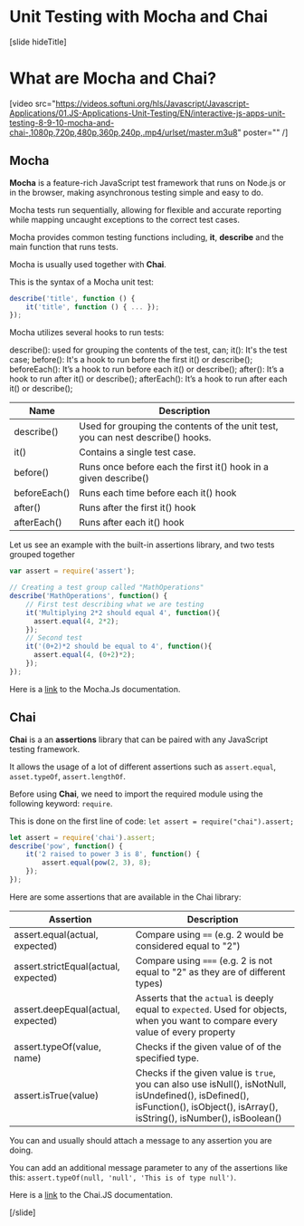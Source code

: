# Unit Testing with Mocha and Chai

[slide hideTitle]

# What are Mocha and Chai?

[video src="https://videos.softuni.org/hls/Javascript/Javascript-Applications/01.JS-Applications-Unit-Testing/EN/interactive-js-apps-unit-testing-8-9-10-mocha-and-chai-,1080p,720p,480p,360p,240p,.mp4/urlset/master.m3u8" poster="" /]


## Mocha

**Mocha** is a feature-rich JavaScript test framework that runs on Node.js or in the browser, making asynchronous testing simple and easy to do.

Mocha tests run sequentially, allowing for flexible and accurate reporting while mapping uncaught exceptions to the correct test cases. 

Mocha provides common testing functions including, **it**, **describe** and the main function that runs tests.

Mocha is usually used together with **Chai**.


This is the syntax of a Mocha unit test:

```js
describe('title', function () {
    it('title', function () { ... });
});
```

Mocha utilizes several hooks to run tests:

describe(): used for grouping the contents of the test, can;
it(): It's the test case;
before(): It's a hook to run before the first it() or describe();
beforeEach(): It’s a hook to run before each it() or describe();
after(): It’s a hook to run after it() or describe();
afterEach(): It’s a hook to run after each it() or describe();


| **Name**  | **Description** |
| --- | --- |
| describe() | Used for grouping the contents of the unit test, you can nest describe() hooks. |
| it() | Contains a single test case. |
| before() | Runs once before each the first it() hook in a given describe() |
| beforeEach() | Runs each time before each it() hook |
| after() | Runs after the first it() hook |
| afterEach() | Runs after each it() hook |


Let us see an example with the built-in assertions library, and two tests grouped together

```js
var assert = require('assert');

// Creating a test group called "MathOperations"
describe('MathOperations', function() {
    // First test describing what we are testing
    it('Multiplying 2*2 should equal 4', function(){
      assert.equal(4, 2*2);
    });
    // Second test
    it('(0+2)*2 should be equal to 4', function(){
      assert.equal(4, (0+2)*2);
    });
});
```



Here is a [link](https://www.mochajs.org/) to the Mocha.Js documentation. 

## Chai

**Chai** is a an **assertions** library that can be paired with any JavaScript testing framework.

It allows the usage of a lot of different assertions such as `assert.equal`, `asset.typeOf`, `assert.lengthOf`.

Before using **Chai**, we need to import the required module using the following keyword: `require`.

This is done on the first line of code: `let assert = require("chai").assert;`


```js
let assert = require('chai').assert;
describe('pow', function() {
    it('2 raised to power 3 is 8', function() {
        assert.equal(pow(2, 3), 8);
    });
});
```

Here are some assertions that are available in the Chai library:

| **Assertion**  | **Description** |
| --- | --- |
| assert.equal(actual, expected) | Compare using `==` (e.g. 2 would be considered equal to "2") |
| assert.strictEqual(actual, expected) | Compare using `===` (e.g. 2 is not equal to "2" as they are of different types) |
| assert.deepEqual(actual, expected) | Asserts that the `actual` is deeply equal to `expected`. Used for objects, when you want to compare every value of every property|
| assert.typeOf(value, name) | Checks if the given value of of the specified type.|
| assert.isTrue(value) | Checks if the given value is `true`, you can also use isNull(), isNotNull, isUndefined(), isDefined(), isFunction(), isObject(), isArray(), isString(), isNumber(), isBoolean() |


You can and usually should attach a message to any assertion you are doing. 

You can add an additional message parameter to any of the assertions like this: `assert.typeOf(null, 'null', 'This is of type null')`.


Here is a [link](https://www.chaijs.com/api/assert) to the Chai.JS documentation.


[/slide]
